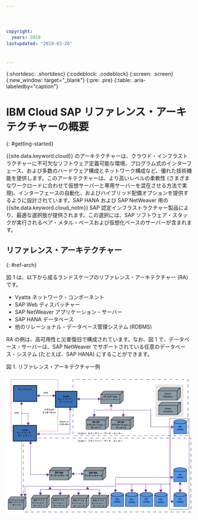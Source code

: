 ```yaml
---



copyright:
  years: 2018
lastupdated: "2018-03-26"


---
```


{:shortdesc: .shortdesc}
{:codeblock: .codeblock}
{:screen: .screen}
{:new_window: target="_blank"}
{:pre: .pre}
{:table: .aria-labeledby="caption"}

# IBM Cloud SAP リファレンス・アーキテクチャーの概要
{: #getting-started}

{{site.data.keyword.cloud}} のアーキテクチャーは、クラウド・インフラストラクチャーに不可欠なソフトウェア定義可能な環境、プログラム式のインターフェース、および多数のハードウェア構成とネットワーク構成など、優れた技術機能を提供します。このアーキテクチャーは、より高いレベルの柔軟性 (さまざまなワークロードに合わせて仮想サーバーと専用サーバーを混在させる方法で実現)、インターフェースの自動化、およびハイブリッド配備オプションを提供するように設計されています。SAP HANA および SAP NetWeaver 用の {{site.data.keyword.cloud_notm}} SAP 認定インフラストラクチャー製品により、最適な選択肢が提供されます。この選択には、SAP ソフトウェア・スタックが実行されるベア・メタル・ベースおよび仮想化ベースのサーバーが含まれます。

## リファレンス・アーキテクチャー
{: #ref-arch}

図 1 は、以下から成るランドスケープのリファレンス・アーキテクチャー (RA) です。

  * Vyatta ネットワーク・コンポーネント
  * SAP Web ディスパッチャー
  * SAP NetWeaver アプリケーション・サーバー
  * SAP HANA データベース
  * 他のリレーショナル・データベース管理システム (RDBMS) 
  
RA の例は、高可用性と災害復旧で構成されています。なお、図 1 で、データベース・サーバーは、SAP NetWeaver でサポートされている任意のデータベース・システム (たとえば、SAP HANA) にすることができます。 

図 1. リファレンス・アーキテクチャー例

![図 1. リファレンス・アーキテクチャー例](./images/ref_architecture.png "リファレンス・アーキテクチャー例")
